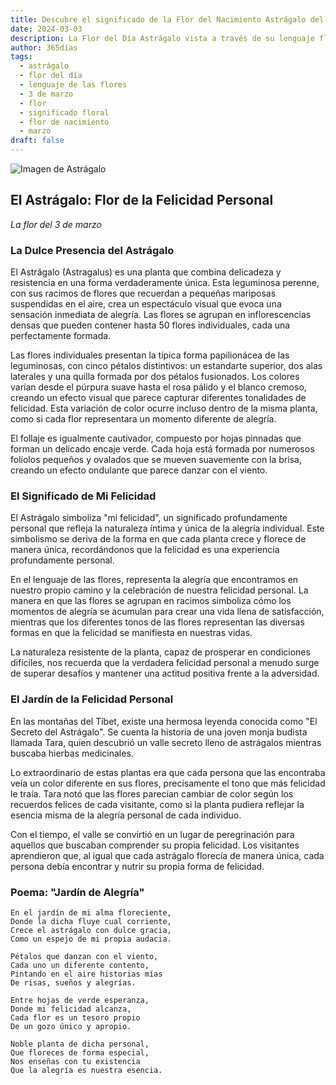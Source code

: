 ```yaml
---
title: Descubre el significado de la Flor del Nacimiento Astrágalo del 3 de marzo
date: 2024-03-03
description: La Flor del Día Astrágalo vista a través de su lenguaje floral e historias
author: 365días
tags:
  - astrágalo
  - flor del día
  - lenguaje de las flores
  - 3 de marzo
  - flor
  - significado floral
  - flor de nacimiento
  - marzo
draft: false
---
```


![Imagen de Astrágalo](https://cdn.pixabay.com/photo/2020/05/31/17/13/astragalus-5243367_1280.jpg#center#center)


## El Astrágalo: Flor de la Felicidad Personal
*La flor del 3 de marzo*

### La Dulce Presencia del Astrágalo

El Astrágalo (Astragalus) es una planta que combina delicadeza y resistencia en una forma verdaderamente única. Esta leguminosa perenne, con sus racimos de flores que recuerdan a pequeñas mariposas suspendidas en el aire, crea un espectáculo visual que evoca una sensación inmediata de alegría. Las flores se agrupan en inflorescencias densas que pueden contener hasta 50 flores individuales, cada una perfectamente formada.

Las flores individuales presentan la típica forma papilionácea de las leguminosas, con cinco pétalos distintivos: un estandarte superior, dos alas laterales y una quilla formada por dos pétalos fusionados. Los colores varían desde el púrpura suave hasta el rosa pálido y el blanco cremoso, creando un efecto visual que parece capturar diferentes tonalidades de felicidad. Esta variación de color ocurre incluso dentro de la misma planta, como si cada flor representara un momento diferente de alegría.

El follaje es igualmente cautivador, compuesto por hojas pinnadas que forman un delicado encaje verde. Cada hoja está formada por numerosos folíolos pequeños y ovalados que se mueven suavemente con la brisa, creando un efecto ondulante que parece danzar con el viento.

### El Significado de Mi Felicidad

El Astrágalo simboliza "mi felicidad", un significado profundamente personal que refleja la naturaleza íntima y única de la alegría individual. Este simbolismo se deriva de la forma en que cada planta crece y florece de manera única, recordándonos que la felicidad es una experiencia profundamente personal.

En el lenguaje de las flores, representa la alegría que encontramos en nuestro propio camino y la celebración de nuestra felicidad personal. La manera en que las flores se agrupan en racimos simboliza cómo los momentos de alegría se acumulan para crear una vida llena de satisfacción, mientras que los diferentes tonos de las flores representan las diversas formas en que la felicidad se manifiesta en nuestras vidas.

La naturaleza resistente de la planta, capaz de prosperar en condiciones difíciles, nos recuerda que la verdadera felicidad personal a menudo surge de superar desafíos y mantener una actitud positiva frente a la adversidad.

### El Jardín de la Felicidad Personal

En las montañas del Tíbet, existe una hermosa leyenda conocida como "El Secreto del Astrágalo". Se cuenta la historia de una joven monja budista llamada Tara, quien descubrió un valle secreto lleno de astrágalos mientras buscaba hierbas medicinales.

Lo extraordinario de estas plantas era que cada persona que las encontraba veía un color diferente en sus flores, precisamente el tono que más felicidad le traía. Tara notó que las flores parecían cambiar de color según los recuerdos felices de cada visitante, como si la planta pudiera reflejar la esencia misma de la alegría personal de cada individuo.

Con el tiempo, el valle se convirtió en un lugar de peregrinación para aquellos que buscaban comprender su propia felicidad. Los visitantes aprendieron que, al igual que cada astrágalo florecía de manera única, cada persona debía encontrar y nutrir su propia forma de felicidad.

### Poema: "Jardín de Alegría"

```
En el jardín de mi alma floreciente,
Donde la dicha fluye cual corriente,
Crece el astrágalo con dulce gracia,
Como un espejo de mi propia audacia.

Pétalos que danzan con el viento,
Cada uno un diferente contento,
Pintando en el aire historias mías
De risas, sueños y alegrías.

Entre hojas de verde esperanza,
Donde mi felicidad alcanza,
Cada flor es un tesoro propio
De un gozo único y apropio.

Noble planta de dicha personal,
Que floreces de forma especial,
Nos enseñas con tu existencia
Que la alegría es nuestra esencia.
```